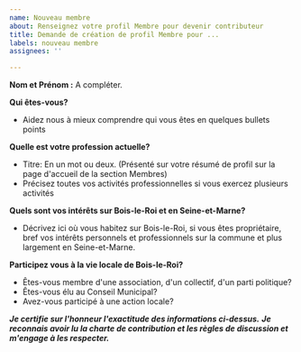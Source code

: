 ```yaml
---
name: Nouveau membre
about: Renseignez votre profil Membre pour devenir contributeur
title: Demande de création de profil Membre pour ...
labels: nouveau membre
assignees: ''

---
```


**Nom et Prénom :**
A compléter.

**Qui êtes-vous?**
- Aidez nous à mieux comprendre qui vous êtes en quelques bullets points

**Quelle est votre profession actuelle?**
- Titre: En un mot ou deux. (Présenté sur votre résumé de profil sur la page d'accueil de la section Membres)
- Précisez toutes vos activités professionnelles si vous exercez plusieurs activités

**Quels sont vos intérêts sur Bois-le-Roi et en Seine-et-Marne?**
- Décrivez ici où vous habitez sur Bois-le-Roi, si vous êtes propriétaire, bref vos intérêts personnels et professionnels sur la commune et plus largement en Seine-et-Marne.

**Participez vous à la vie locale de Bois-le-Roi?**
- Êtes-vous membre d'une association, d'un collectif, d'un parti politique? 
- Êtes-vous élu au Conseil Municipal? 
- Avez-vous participé à une action locale?


***Je certifie sur l'honneur l'exactitude des informations ci-dessus.***
***Je reconnais avoir lu la charte de contribution et les règles de discussion et m'engage à les respecter.***